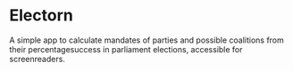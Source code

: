# Electorn
A simple app to calculate mandates of parties and possible coalitions from their percentagesuccess in parliament elections, accessible for screenreaders.

